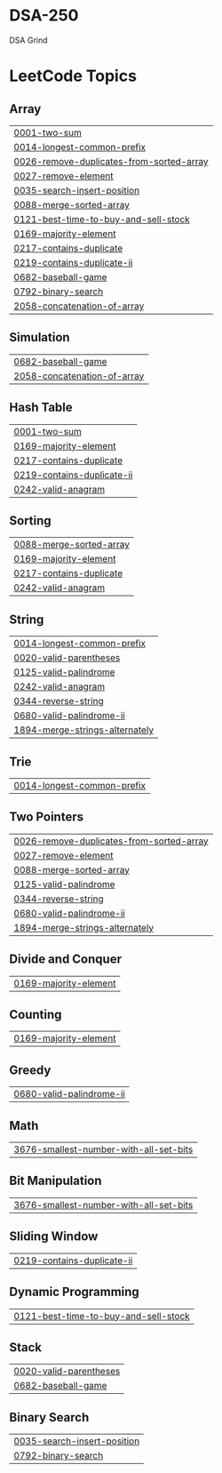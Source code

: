 # DSA-250
DSA Grind

<!---LeetCode Topics Start-->
# LeetCode Topics
## Array
|  |
| ------- |
| [0001-two-sum](https://github.com/Vishisht-Dwivedi/DSA-250/tree/master/0001-two-sum) |
| [0014-longest-common-prefix](https://github.com/Vishisht-Dwivedi/DSA-250/tree/master/0014-longest-common-prefix) |
| [0026-remove-duplicates-from-sorted-array](https://github.com/Vishisht-Dwivedi/DSA-250/tree/master/0026-remove-duplicates-from-sorted-array) |
| [0027-remove-element](https://github.com/Vishisht-Dwivedi/DSA-250/tree/master/0027-remove-element) |
| [0035-search-insert-position](https://github.com/Vishisht-Dwivedi/DSA-250/tree/master/0035-search-insert-position) |
| [0088-merge-sorted-array](https://github.com/Vishisht-Dwivedi/DSA-250/tree/master/0088-merge-sorted-array) |
| [0121-best-time-to-buy-and-sell-stock](https://github.com/Vishisht-Dwivedi/DSA-250/tree/master/0121-best-time-to-buy-and-sell-stock) |
| [0169-majority-element](https://github.com/Vishisht-Dwivedi/DSA-250/tree/master/0169-majority-element) |
| [0217-contains-duplicate](https://github.com/Vishisht-Dwivedi/DSA-250/tree/master/0217-contains-duplicate) |
| [0219-contains-duplicate-ii](https://github.com/Vishisht-Dwivedi/DSA-250/tree/master/0219-contains-duplicate-ii) |
| [0682-baseball-game](https://github.com/Vishisht-Dwivedi/DSA-250/tree/master/0682-baseball-game) |
| [0792-binary-search](https://github.com/Vishisht-Dwivedi/DSA-250/tree/master/0792-binary-search) |
| [2058-concatenation-of-array](https://github.com/Vishisht-Dwivedi/DSA-250/tree/master/2058-concatenation-of-array) |
## Simulation
|  |
| ------- |
| [0682-baseball-game](https://github.com/Vishisht-Dwivedi/DSA-250/tree/master/0682-baseball-game) |
| [2058-concatenation-of-array](https://github.com/Vishisht-Dwivedi/DSA-250/tree/master/2058-concatenation-of-array) |
## Hash Table
|  |
| ------- |
| [0001-two-sum](https://github.com/Vishisht-Dwivedi/DSA-250/tree/master/0001-two-sum) |
| [0169-majority-element](https://github.com/Vishisht-Dwivedi/DSA-250/tree/master/0169-majority-element) |
| [0217-contains-duplicate](https://github.com/Vishisht-Dwivedi/DSA-250/tree/master/0217-contains-duplicate) |
| [0219-contains-duplicate-ii](https://github.com/Vishisht-Dwivedi/DSA-250/tree/master/0219-contains-duplicate-ii) |
| [0242-valid-anagram](https://github.com/Vishisht-Dwivedi/DSA-250/tree/master/0242-valid-anagram) |
## Sorting
|  |
| ------- |
| [0088-merge-sorted-array](https://github.com/Vishisht-Dwivedi/DSA-250/tree/master/0088-merge-sorted-array) |
| [0169-majority-element](https://github.com/Vishisht-Dwivedi/DSA-250/tree/master/0169-majority-element) |
| [0217-contains-duplicate](https://github.com/Vishisht-Dwivedi/DSA-250/tree/master/0217-contains-duplicate) |
| [0242-valid-anagram](https://github.com/Vishisht-Dwivedi/DSA-250/tree/master/0242-valid-anagram) |
## String
|  |
| ------- |
| [0014-longest-common-prefix](https://github.com/Vishisht-Dwivedi/DSA-250/tree/master/0014-longest-common-prefix) |
| [0020-valid-parentheses](https://github.com/Vishisht-Dwivedi/DSA-250/tree/master/0020-valid-parentheses) |
| [0125-valid-palindrome](https://github.com/Vishisht-Dwivedi/DSA-250/tree/master/0125-valid-palindrome) |
| [0242-valid-anagram](https://github.com/Vishisht-Dwivedi/DSA-250/tree/master/0242-valid-anagram) |
| [0344-reverse-string](https://github.com/Vishisht-Dwivedi/DSA-250/tree/master/0344-reverse-string) |
| [0680-valid-palindrome-ii](https://github.com/Vishisht-Dwivedi/DSA-250/tree/master/0680-valid-palindrome-ii) |
| [1894-merge-strings-alternately](https://github.com/Vishisht-Dwivedi/DSA-250/tree/master/1894-merge-strings-alternately) |
## Trie
|  |
| ------- |
| [0014-longest-common-prefix](https://github.com/Vishisht-Dwivedi/DSA-250/tree/master/0014-longest-common-prefix) |
## Two Pointers
|  |
| ------- |
| [0026-remove-duplicates-from-sorted-array](https://github.com/Vishisht-Dwivedi/DSA-250/tree/master/0026-remove-duplicates-from-sorted-array) |
| [0027-remove-element](https://github.com/Vishisht-Dwivedi/DSA-250/tree/master/0027-remove-element) |
| [0088-merge-sorted-array](https://github.com/Vishisht-Dwivedi/DSA-250/tree/master/0088-merge-sorted-array) |
| [0125-valid-palindrome](https://github.com/Vishisht-Dwivedi/DSA-250/tree/master/0125-valid-palindrome) |
| [0344-reverse-string](https://github.com/Vishisht-Dwivedi/DSA-250/tree/master/0344-reverse-string) |
| [0680-valid-palindrome-ii](https://github.com/Vishisht-Dwivedi/DSA-250/tree/master/0680-valid-palindrome-ii) |
| [1894-merge-strings-alternately](https://github.com/Vishisht-Dwivedi/DSA-250/tree/master/1894-merge-strings-alternately) |
## Divide and Conquer
|  |
| ------- |
| [0169-majority-element](https://github.com/Vishisht-Dwivedi/DSA-250/tree/master/0169-majority-element) |
## Counting
|  |
| ------- |
| [0169-majority-element](https://github.com/Vishisht-Dwivedi/DSA-250/tree/master/0169-majority-element) |
## Greedy
|  |
| ------- |
| [0680-valid-palindrome-ii](https://github.com/Vishisht-Dwivedi/DSA-250/tree/master/0680-valid-palindrome-ii) |
## Math
|  |
| ------- |
| [3676-smallest-number-with-all-set-bits](https://github.com/Vishisht-Dwivedi/DSA-250/tree/master/3676-smallest-number-with-all-set-bits) |
## Bit Manipulation
|  |
| ------- |
| [3676-smallest-number-with-all-set-bits](https://github.com/Vishisht-Dwivedi/DSA-250/tree/master/3676-smallest-number-with-all-set-bits) |
## Sliding Window
|  |
| ------- |
| [0219-contains-duplicate-ii](https://github.com/Vishisht-Dwivedi/DSA-250/tree/master/0219-contains-duplicate-ii) |
## Dynamic Programming
|  |
| ------- |
| [0121-best-time-to-buy-and-sell-stock](https://github.com/Vishisht-Dwivedi/DSA-250/tree/master/0121-best-time-to-buy-and-sell-stock) |
## Stack
|  |
| ------- |
| [0020-valid-parentheses](https://github.com/Vishisht-Dwivedi/DSA-250/tree/master/0020-valid-parentheses) |
| [0682-baseball-game](https://github.com/Vishisht-Dwivedi/DSA-250/tree/master/0682-baseball-game) |
## Binary Search
|  |
| ------- |
| [0035-search-insert-position](https://github.com/Vishisht-Dwivedi/DSA-250/tree/master/0035-search-insert-position) |
| [0792-binary-search](https://github.com/Vishisht-Dwivedi/DSA-250/tree/master/0792-binary-search) |
<!---LeetCode Topics End-->